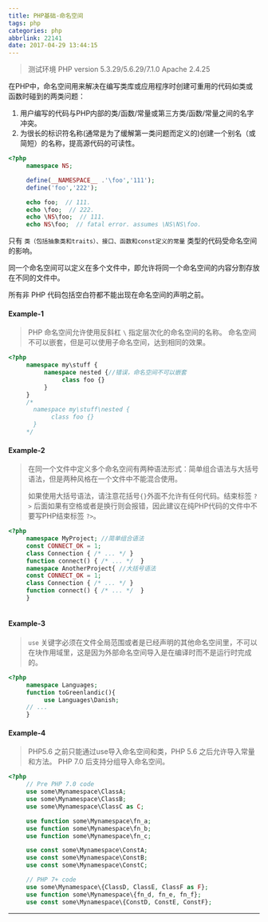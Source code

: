 ```yaml
---
title: PHP基础-命名空间
tags: php
categories: php
abbrlink: 22141
date: 2017-04-29 13:44:15
---
```



> 测试环境
> PHP version 5.3.29/5.6.29/7.1.0
> Apache 2.4.25

在PHP中，命名空间用来解决在编写类库或应用程序时创建可重用的代码如类或函数时碰到的两类问题： 

1. 用户编写的代码与PHP内部的类/函数/常量或第三方类/函数/常量之间的名字冲突。  
2. 为很长的标识符名称(通常是为了缓解第一类问题而定义的)创建一个别名（或简短）的名称，提高源代码的可读性。

```php
<?php
     namespace NS;

     define(__NAMESPACE__ .'\foo','111');
     define('foo','222');

     echo foo;  // 111.
     echo \foo;  // 222.
     echo \NS\foo;  // 111.
     echo NS\foo;  // fatal error. assumes \NS\NS\foo.


```

只有 `类（包括抽象类和traits）、接口、函数和const定义的常量` 类型的代码受命名空间的影响。

同一个命名空间可以定义在多个文件中，即允许将同一个命名空间的内容分割存放在不同的文件中。

所有非 PHP 代码包括空白符都不能出现在命名空间的声明之前。

#### Example-1

> PHP 命名空间允许使用反斜杠 `\` 指定层次化的命名空间的名称。
> 命名空间不可以嵌套，但是可以使用子命名空间，达到相同的效果。

```php
<?php
     namespace my\stuff {
          namespace nested {//错误，命名空间不可以嵌套
               class foo {}
          }
     }
     /*
       namespace my\stuff\nested {
            class foo {}
       }
     */

```

#### Example-2

> 在同一个文件中定义多个命名空间有两种语法形式：简单组合语法与大括号语法，但是两种风格在一个文件中不能混合使用。
>
> 如果使用大括号语法，请注意花括号`{}`外面不允许有任何代码。结束标签 `?>` 后面如果有空格或者是换行则会报错，因此建议在纯PHP代码的文件中不要写PHP结束标签 `?>`。

```php
<?php
     namespace MyProject; //简单组合语法
     const CONNECT_OK = 1;
     class Connection { /* ... */ }
     function connect() { /* ... */  }
     namespace AnotherProject{ //大括号语法
     const CONNECT_OK = 1;
     class Connection { /* ... */ }
     function connect() { /* ... */  }
     }
 　
```

#### Example-3

> `use` 关键字必须在文件全局范围或者是已经声明的其他命名空间里，不可以在块作用域里，这是因为外部命名空间导入是在编译时而不是运行时完成的。

```php
<?php
     namespace Languages;
     function toGreenlandic(){
          use Languages\Danish;
     // ...
     }


```

#### Example-4

> PHP5.6 之前只能通过use导入命名空间和类，PHP 5.6 之后允许导入常量和方法。
> PHP 7.0 后支持分组导入命名空间。

```php
<?php
     // Pre PHP 7.0 code
     use some\Mynamespace\ClassA;
     use some\Mynamespace\ClassB;
     use some\Mynamespace\ClassC as C;

     use function some\Mynamespace\fn_a;
     use function some\Mynamespace\fn_b;
     use function some\Mynamespace\fn_c;

     use const some\Mynamespace\ConstA;
     use const some\Mynamespace\ConstB;
     use const some\Mynamespace\ConstC;

     // PHP 7+ code
     use some\Mynamespace\{ClassD, ClassE, ClassF as F};
     use function some\Mynamespace\{fn_d, fn_e, fn_f};
     use const some\Mynamespace\{ConstD, ConstE, ConstF};


```

---
